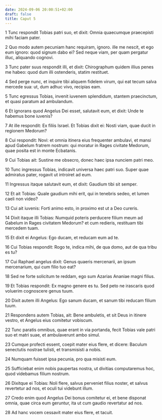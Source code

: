 ```yaml
---
date: 2024-09-06 20:00:51+02:00
draft: false
title: Caput 5
---
```





1 Tunc respondit Tobias patri suo, et dixit: Omnia quaecumque praecepisti mihi faciam pater.

2 Quo modo autem pecuniam hanc requiram, ignoro. ille me nescit, et ego eum ignoro: quod signum dabo ei? Sed neque viam, per quam pergatur illuc, aliquando cognovi.

3 Tunc pater suus respondit illi, et dixit: Chirographum quidem illius penes me habeo: quod dum illi ostenderis, statim restituet.

4 Sed perge nunc, et inquire tibi aliquem fidelem virum, qui eat tecum salva mercede sua: ut, dum adhuc vivo, recipias eam.

5 Tunc egressus Tobias, invenit iuvenem splendidum, stantem praecinctum, et quasi paratum ad ambulandum.

6 Et ignorans quod Angelus Dei esset, salutavit eum, et dixit: Unde te habemus bone iuvenis?

7 At ille respondit: Ex filiis Israel. Et Tobias dixit ei: Nosti viam, quae ducit in regionem Medorum?

8 Cui respondit: Novi: et omnia itinera eius frequenter ambulavi, et mansi apud Gabelum fratrem nostrum: qui moratur in Rages civitate Medorum, quae posita est in monte Ecbatanis.

9 Cui Tobias ait: Sustine me obsecro, donec haec ipsa nunciem patri meo.

10 Tunc ingressus Tobias, indicavit universa haec patri suo. Super quae admiratus pater, rogavit ut introiret ad eum.

11 Ingressus itaque salutavit eum, et dixit: Gaudium tibi sit semper.

12 Et ait Tobias: Quale gaudium mihi erit, qui in tenebris sedeo, et lumen caeli non video?

13 Cui ait iuvenis: Forti animo esto, in proximo est ut a Deo cureris.

14 Dixit itaque illi Tobias: Numquid poteris perducere filium meum ad Gabelum in Rages civitatem Medorum? et cum redieris, restituam tibi mercedem tuam.

15 Et dixit ei Angelus: Ego ducam, et reducam eum ad te.

16 Cui Tobias respondit: Rogo te, indica mihi, de qua domo, aut de qua tribu es tu?

17 Cui Raphael angelus dixit: Genus quaeris mercenarii, an ipsum mercenarium, qui cum filio tuo eat?

18 Sed ne forte solicitum te reddam, ego sum Azarias Ananiae magni filius.

19 Et Tobias respondit: Ex magno genere es tu. Sed peto ne irascaris quod voluerim cognoscere genus tuum.

20 Dixit autem illi Angelus: Ego sanum ducam, et sanum tibi reducam filium tuum.

21 Respondens autem Tobias, ait: Bene ambuletis, et sit Deus in itinere vestro, et Angelus eius comitetur vobiscum.

22 Tunc paratis omnibus, quae erant in via portanda, fecit Tobias vale patri suo et matri suae, et ambulaverunt ambo simul.

23 Cumque profecti essent, coepit mater eius flere, et dicere: Baculum senectutis nostrae tulisti, et transmisisti a nobis.

24 Numquam fuisset ipsa pecunia, pro qua misisti eum.

25 Sufficiebat enim nobis paupertas nostra, ut divitias computaremus hoc, quod videbamus filium nostrum.

26 Dixitque ei Tobias: Noli flere, salvus perveniet filius noster, et salvus revertetur ad nos, et oculi tui videbunt illum.

27 Credo enim quod Angelus Dei bonus comitetur ei, et bene disponat omnia, quae circa eum geruntur, ita ut cum gaudio revertatur ad nos.

28 Ad hanc vocem cessavit mater eius flere, et tacuit.


